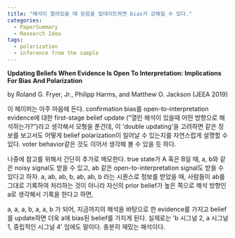 ```yaml
---
title: "해석이 열려있을 때 믿음을 업데이트하면 bias가 강해질 수 있다."
categories:
  - PaperSummary
  - Research Idea
tags:
  - polarization
  - inference from the sample
---
```


**Updating Beliefs When Evidence Is Open To Interpretation: Implications For Bias And Polarization**

by Roland G. Fryer, Jr., Philipp Harms, and Matthew O. Jackson (JEEA 2019)

<!--
> We introduce a model in which agents observe signals about the state of the world, and some signals are open to interpretation. Our decision makers first interpret each signal based on their current belief and then form a posterior on the sequence of interpreted signals. This ‘double updating’ leads to confirmation bias and can lead agents who observe the same information to polarize. We explore the model’s predictions in an on-line experiment in which individuals interpret research summaries about climate change and the death penalty. Consistent with the model, there is a significant relationship between an individual’s prior and their interpretation of the summaries; and over half of the subjects exhibit polarizing behavior. (JEL: D10, D80, J15, J71, I30)
-->

이 페이퍼는 아주 마음에 든다. confirmation bias를 open-to-interpretation evidence에 대한 first-stage belief update ("열린 해석이 있을때 어떤 방향으로 해석하는가?")라고 생각해서 모형을 푼건데, 이 'double updating'을 고려하면 같은 정보를 보고서도 어떻게 belief polarization이 일어날 수 있는지를 자연스럽게 설명할 수 있다. voter behavior같은 것도 이어서 생각해 볼 수 있을 듯 하다.

나중에 참고를 위해서 간단히 추가로 메모한다. true state가 A 혹은 B일 때, a, b와 같은 noisy signal도 받을 수 있고, ab 같은 open-to-interpretation signal도 받을 수 있다고 하자. a, ab, ab, b, ab, ab, b 라는 시퀀스로 정보를 받았을 때, 사람들이 ab를 그대로 기록하여 처리하는 것이 아니라 자신의 prior belief가 높은 쪽으로 해석 방향인 a로 생각해서 기록을 한다고 하면,

a, a, a, b, a, a, b 가 되어, 지금까지의 해석을 바탕으로 한 evidence를 가지고 belief를 update하면 더욱 a에 bias된 belief를 가지게 된다. 실제로는 'b 시그널 2, a 시그널 1, 중립적인 시그널 4' 임에도 말이다. 충분히 재밌는 해석이다.

